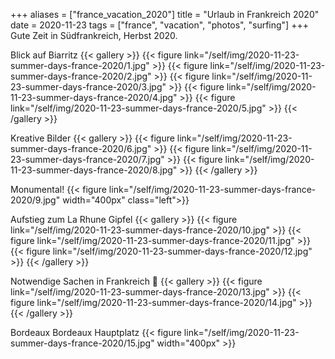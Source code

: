 +++
aliases = ["france_vacation_2020"]
title = "Urlaub in Frankreich 2020"
date = 2020-11-23
tags = ["france", "vacation", "photos", "surfing"]
+++
Gute Zeit in Südfrankreich, Herbst 2020.

Blick auf Biarritz
{{< gallery >}}
{{< figure link="/self/img/2020-11-23-summer-days-france-2020/1.jpg" >}}
{{< figure link="/self/img/2020-11-23-summer-days-france-2020/2.jpg" >}}
{{< figure link="/self/img/2020-11-23-summer-days-france-2020/3.jpg" >}}
{{< figure link="/self/img/2020-11-23-summer-days-france-2020/4.jpg" >}}
{{< figure link="/self/img/2020-11-23-summer-days-france-2020/5.jpg" >}}
{{< /gallery >}}

Kreative Bilder
{{< gallery >}}
{{< figure link="/self/img/2020-11-23-summer-days-france-2020/6.jpg" >}}
{{< figure link="/self/img/2020-11-23-summer-days-france-2020/7.jpg" >}}
{{< figure link="/self/img/2020-11-23-summer-days-france-2020/8.jpg" >}}
{{< /gallery >}}

Monumental!
{{< figure link="/self/img/2020-11-23-summer-days-france-2020/9.jpg" width="400px" class="left">}}

Aufstieg zum La Rhune Gipfel
{{< gallery >}}
{{< figure link="/self/img/2020-11-23-summer-days-france-2020/10.jpg" >}}
{{< figure link="/self/img/2020-11-23-summer-days-france-2020/11.jpg" >}}
{{< figure link="/self/img/2020-11-23-summer-days-france-2020/12.jpg" >}}
{{< /gallery >}}

Notwendige Sachen in Frankreich &#129322;
{{< gallery >}}
{{< figure link="/self/img/2020-11-23-summer-days-france-2020/13.jpg" >}}
{{< figure link="/self/img/2020-11-23-summer-days-france-2020/14.jpg" >}}
{{< /gallery >}}

Bordeaux Bordeaux Hauptplatz
{{< figure link="/self/img/2020-11-23-summer-days-france-2020/15.jpg" width="400px" >}}